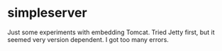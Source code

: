 # simpleserver

Just some experiments with embedding Tomcat.  Tried Jetty first, but it seemed very version dependent.  I got too many errors.